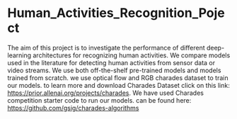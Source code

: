 # Human_Activities_Recognition_Poject

The aim of this project is to investigate the performance of different deep-learning architectures for recognizing human activities.
We compare models used in the literature for detecting human activities from sensor data or video streams. 
We use both off-the-shelf pre-trained models and models trained from scratch. 
we use optical flow and RGB charades dataset to train our models.
to learn more and download Charades Dataset click on this link: https://prior.allenai.org/projects/charades.
We have used Charades competition starter code to run our models. can be found here: https://github.com/gsig/charades-algorithms
